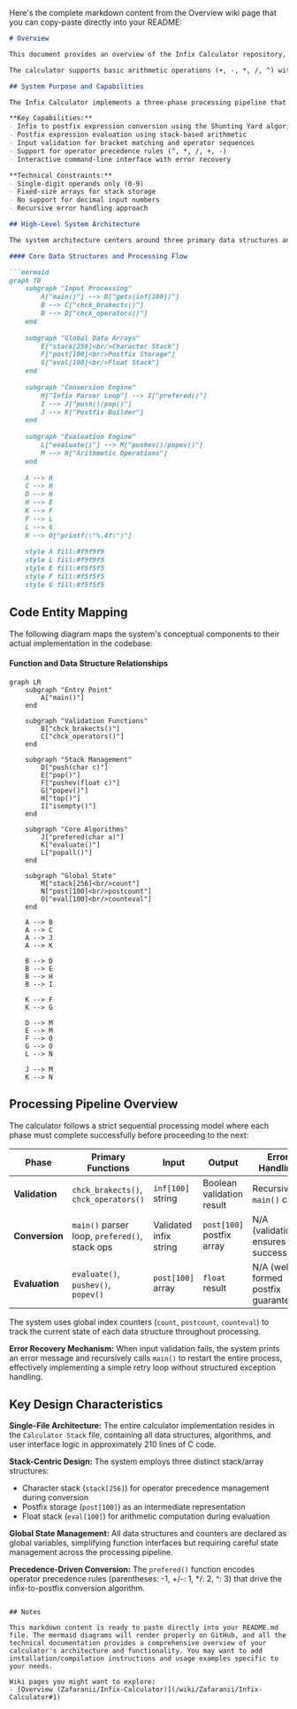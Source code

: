 Here's the complete markdown content from the Overview wiki page that you can copy-paste directly into your README:

```markdown
# Overview

This document provides an overview of the Infix Calculator repository, a single-file C implementation that evaluates arithmetic expressions using stack-based algorithms. The system converts infix notation expressions to postfix notation before performing evaluation, demonstrating fundamental data structure concepts including stack operations and expression parsing.

The calculator supports basic arithmetic operations (+, -, *, /, ^) with single-digit operands and handles parentheses for grouping.

## System Purpose and Capabilities

The Infix Calculator implements a three-phase processing pipeline that transforms user-entered mathematical expressions into computed results. The system accepts infix expressions containing single-digit numbers, arithmetic operators, and parentheses, then produces floating-point results with four decimal places of precision.

**Key Capabilities:**
- Infix to postfix expression conversion using the Shunting Yard algorithm
- Postfix expression evaluation using stack-based arithmetic
- Input validation for bracket matching and operator sequences
- Support for operator precedence rules (^, *, /, +, -)
- Interactive command-line interface with error recovery

**Technical Constraints:**
- Single-digit operands only (0-9)
- Fixed-size arrays for stack storage
- No support for decimal input numbers
- Recursive error handling approach

## High-Level System Architecture

The system architecture centers around three primary data structures and a sequential processing pipeline implemented in a single C file.

#### Core Data Structures and Processing Flow

```mermaid
graph TB
    subgraph "Input Processing"
        A["main()"] --> B["gets(inf[100])"]
        B --> C["chck_brakects()"]
        B --> D["chck_operators()"]
    end
    
    subgraph "Global Data Arrays"
        E["stack[256]<br/>Character Stack"] 
        F["post[100]<br/>Postfix Storage"]
        G["eval[100]<br/>Float Stack"]
    end
    
    subgraph "Conversion Engine"
        H["Infix Parser Loop"] --> I["prefered()"]
        I --> J["push()/pop()"]
        J --> K["Postfix Builder"]
    end
    
    subgraph "Evaluation Engine"
        L["evaluate()"] --> M["pushev()/popev()"]
        M --> N["Arithmetic Operations"]
    end
    
    A --> H
    C --> H
    D --> H
    H --> E
    K --> F
    F --> L
    L --> G
    N --> O["printf(\"%.4f\")"]
    
    style A fill:#f9f9f9
    style L fill:#f9f9f9
    style E fill:#f5f5f5
    style F fill:#f5f5f5
    style G fill:#f5f5f5
```

## Code Entity Mapping

The following diagram maps the system's conceptual components to their actual implementation in the codebase:

#### Function and Data Structure Relationships

```mermaid
graph LR
    subgraph "Entry Point"
        A["main()"]
    end
    
    subgraph "Validation Functions"
        B["chck_brakects()"]
        C["chck_operators()"]
    end
    
    subgraph "Stack Management"
        D["push(char c)"]
        E["pop()"]
        F["pushev(float c)"]
        G["popev()"]
        H["top()"]
        I["isempty()"]
    end
    
    subgraph "Core Algorithms"
        J["prefered(char a)"]
        K["evaluate()"]
        L["popall()"]
    end
    
    subgraph "Global State"
        M["stack[256]<br/>count"]
        N["post[100]<br/>postcount"]
        O["eval[100]<br/>counteval"]
    end
    
    A --> B
    A --> C
    A --> J
    A --> K
    
    B --> D
    B --> E
    B --> H
    B --> I
    
    K --> F
    K --> G
    
    D --> M
    E --> M
    F --> O
    G --> O
    L --> N
    
    J --> M
    K --> N
```

## Processing Pipeline Overview

The calculator follows a strict sequential processing model where each phase must complete successfully before proceeding to the next:

| Phase | Primary Functions | Input | Output | Error Handling |
|-------|------------------|-------|--------|----------------|
| **Validation** | `chck_brakects()`, `chck_operators()` | `inf[100]` string | Boolean validation result | Recursive `main()` call |
| **Conversion** | `main()` parser loop, `prefered()`, stack ops | Validated infix string | `post[100]` postfix array | N/A (validation ensures success) |
| **Evaluation** | `evaluate()`, `pushev()`, `popev()` | `post[100]` array | `float` result | N/A (well-formed postfix guaranteed) |

The system uses global index counters (`count`, `postcount`, `counteval`) to track the current state of each data structure throughout processing.

**Error Recovery Mechanism:**
When input validation fails, the system prints an error message and recursively calls `main()` to restart the entire process, effectively implementing a simple retry loop without structured exception handling.

## Key Design Characteristics

**Single-File Architecture:** The entire calculator implementation resides in the `Calculator Stack` file, containing all data structures, algorithms, and user interface logic in approximately 210 lines of C code.

**Stack-Centric Design:** The system employs three distinct stack/array structures:
- Character stack (`stack[256]`) for operator precedence management during conversion
- Postfix storage (`post[100]`) as an intermediate representation
- Float stack (`eval[100]`) for arithmetic computation during evaluation

**Global State Management:** All data structures and counters are declared as global variables, simplifying function interfaces but requiring careful state management across the processing pipeline.

**Precedence-Driven Conversion:** The `prefered()` function encodes operator precedence rules (parentheses: -1, +/-: 1, */: 2, ^: 3) that drive the infix-to-postfix conversion algorithm.
```

## Notes

This markdown content is ready to paste directly into your README.md file. The mermaid diagrams will render properly on GitHub, and all the technical documentation provides a comprehensive overview of your calculator's architecture and functionality. You may want to add installation/compilation instructions and usage examples specific to your needs.

Wiki pages you might want to explore:
- [Overview (Zafaranii/Infix-Calculator)](/wiki/Zafaranii/Infix-Calculator#1)
